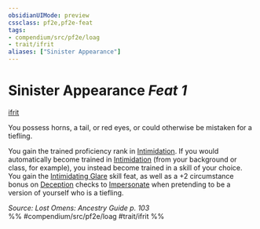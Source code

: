```yaml
---
obsidianUIMode: preview
cssclass: pf2e,pf2e-feat
tags:
- compendium/src/pf2e/loag
- trait/ifrit
aliases: ["Sinister Appearance"]
---
```

# Sinister Appearance  *Feat 1*  
[ifrit](../../Rules/traits/ifrit-b2.md)  


You possess horns, a tail, or red eyes, or could otherwise be mistaken for a tiefling.

You gain the trained proficiency rank in [Intimidation](../skills.md#Intimidation). If you would automatically become trained in [Intimidation](../skills.md#Intimidation) (from your background or class, for example), you instead become trained in a skill of your choice. You gain the [Intimidating Glare](intimidating-glare.md) skill feat, as well as a +2 circumstance bonus on [Deception](../skills.md#Deception) checks to [Impersonate](../../Rules/actions/impersonate.md) when pretending to be a version of yourself who is a tiefling.

*Source: Lost Omens: Ancestry Guide p. 103*  
%% #compendium/src/pf2e/loag #trait/ifrit %%